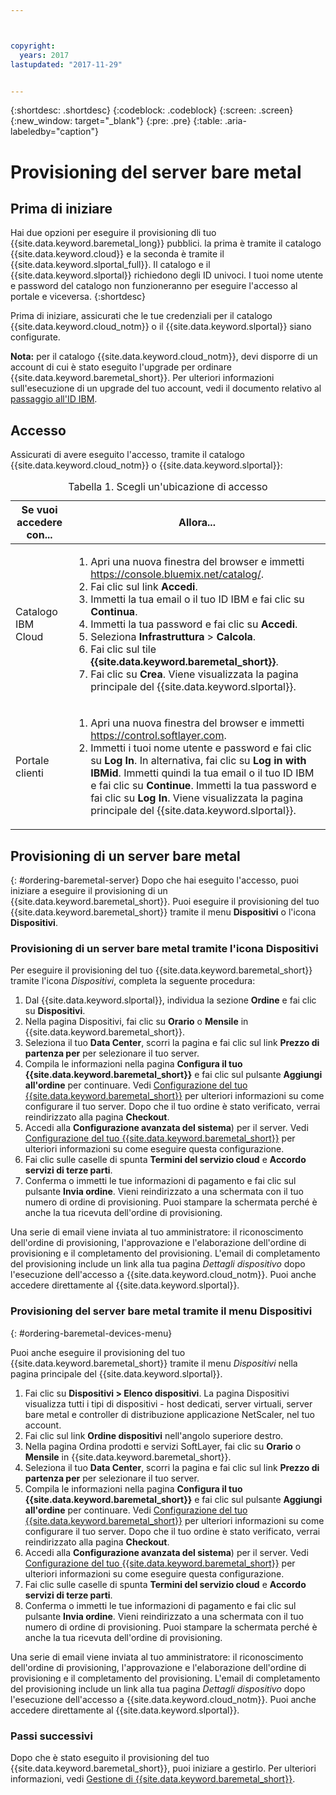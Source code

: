 ```yaml
---



copyright:
  years: 2017
lastupdated: "2017-11-29"


---
```


{:shortdesc: .shortdesc}
{:codeblock: .codeblock}
{:screen: .screen}
{:new_window: target="_blank"}
{:pre: .pre}
{:table: .aria-labeledby="caption"}

# Provisioning del server bare metal

## Prima di iniziare
Hai due opzioni per eseguire il provisioning dli tuo {{site.data.keyword.baremetal_long}} pubblici. la prima è tramite il catalogo {{site.data.keyword.cloud}} e la seconda è tramite il {{site.data.keyword.slportal_full}}. Il catalogo e il {{site.data.keyword.slportal}} richiedono degli ID univoci. I tuoi nome utente e password del catalogo non funzioneranno per eseguire l'accesso al portale e viceversa.
{:shortdesc}

Prima di iniziare, assicurati che le tue credenziali per il catalogo {{site.data.keyword.cloud_notm}} o il {{site.data.keyword.slportal}} siano configurate. 
  
**Nota:** per il catalogo {{site.data.keyword.cloud_notm}}, devi disporre di un account di cui è stato eseguito l'upgrade per ordinare {{site.data.keyword.baremetal_short}}. Per ulteriori informazioni sull'esecuzione di un upgrade del tuo account, vedi il documento relativo al [passaggio all'ID IBM](https://console.ng.bluemix.net/docs/admin/softlayerlink.html).
  
## Accesso 
Assicurati di avere eseguito l'accesso, tramite il catalogo {{site.data.keyword.cloud_notm}} o {{site.data.keyword.slportal}}: 

  <table>
   <CAPTION>Tabella 1. Scegli un'ubicazione di accesso</CAPTION>
   <THEAD>
   <TR>
   <th>Se vuoi accedere con...</th>
   <th>Allora...</th>
   </TR>
   </THEAD>
   <TBODY>
   <tr>
   <td>Catalogo IBM Cloud</td>
   <td>
   <ol>
   <li>Apri una nuova finestra del browser e immetti <a href="https://console.bluemix.net/catalog/">https://console.bluemix.net/catalog/</a>.</li>
   <li>Fai clic sul link <b>Accedi</b>. </li>
   <li>Immetti la tua email o il tuo ID IBM e fai clic su <b>Continua</b>.</li>
   <li>Immetti la tua password e fai clic su <b>Accedi</b>.</li>
   <li>Seleziona <b>Infrastruttura</b> > <b>Calcola</b>.</li>
   <li>Fai clic sul tile <b>{{site.data.keyword.baremetal_short}}</b>.</li>
   <li>Fai clic su <b>Crea</b>. Viene visualizzata la pagina principale del {{site.data.keyword.slportal}}.</li>
   </ol>
   </td>
   </tr>
   <tr>
   <td>Portale clienti</td>
   <td>
   <ol>
   <li>Apri una nuova finestra del browser e immetti <a href="https://control.softlayer.com">https://control.softlayer.com</a>.</li>
   <li>Immetti i tuoi nome utente e password e fai clic su <b>Log In</b>. In alternativa, fai clic su <b>Log in with IBMid</b>. Immetti quindi la tua email o il tuo ID IBM e fai clic su <b>Continue</b>. Immetti la tua password e fai clic su <b>Log In</b>. Viene visualizzata la pagina principale del {{site.data.keyword.slportal}}.</li>
   </ol>
   </td>
   </tr>
   </TBODY>
   </table>

## Provisioning di un server bare metal
{: #ordering-baremetal-server}
Dopo che hai eseguito l'accesso, puoi iniziare a eseguire il provisioning di un {{site.data.keyword.baremetal_short}}. Puoi eseguire il provisioning del tuo {{site.data.keyword.baremetal_short}} tramite il menu **Dispositivi** o l'icona **Dispositivi**.

### Provisioning di un server bare metal tramite l'icona Dispositivi
Per eseguire il provisioning del tuo {{site.data.keyword.baremetal_short}} tramite l'icona *Dispositivi*, completa la seguente procedura:

1.  Dal {{site.data.keyword.slportal}}, individua la sezione **Ordine** e fai clic su **Dispositivi**.
2.  Nella pagina Dispositivi, fai clic su **Orario** o **Mensile** in {{site.data.keyword.baremetal_short}}.
3.  Seleziona il tuo **Data Center**, scorri la pagina e fai clic sul link **Prezzo di partenza per** per selezionare il tuo server. 
4.  Compila le informazioni nella pagina **Configura il tuo {{site.data.keyword.baremetal_short}}** e fai clic sul pulsante **Aggiungi all'ordine** per continuare. Vedi [Configurazione del tuo {{site.data.keyword.baremetal_short}}](.../bare-metal/configuring.md) per ulteriori informazioni su come configurare il tuo server. Dopo che il tuo ordine è stato verificato, verrai reindirizzato alla pagina **Checkout**.
5.  Accedi alla **Configurazione avanzata del sistema**) per il server. Vedi [Configurazione del tuo {{site.data.keyword.baremetal_short}}](.../bare-metal/configuring.md) per ulteriori informazioni su come eseguire questa configurazione.
6.  Fai clic sulle caselle di spunta **Termini del servizio cloud** e **Accordo servizi di terze parti**.
7.  Conferma o immetti le tue informazioni di pagamento e fai clic sul pulsante **Invia ordine**. Vieni reindirizzato a una schermata con il tuo numero di ordine di provisioning. Puoi stampare la schermata perché è anche la tua ricevuta dell'ordine di provisioning.

 Una serie di email viene inviata al tuo amministratore: il riconoscimento dell'ordine di provisioning, l'approvazione e l'elaborazione dell'ordine di provisioning e il completamento del provisioning. L'email di completamento del provisioning include un link alla tua pagina *Dettagli dispositivo* dopo l'esecuzione dell'accesso a {{site.data.keyword.cloud_notm}}. Puoi anche accedere direttamente al {{site.data.keyword.slportal}}.

### Provisioning del server bare metal tramite il menu Dispositivi
{: #ordering-baremetal-devices-menu}

Puoi anche eseguire il provisioning del tuo {{site.data.keyword.baremetal_short}} tramite il menu *Dispositivi* nella pagina principale del {{site.data.keyword.slportal}}. 

1. Fai clic su **Dispositivi > Elenco dispositivi**. La pagina Dispositivi visualizza tutti i tipi di dispositivi - host dedicati, server virtuali, server bare metal e controller di distribuzione applicazione NetScaler, nel tuo account.
2. Fai clic sul link **Ordine dispositivi** nell'angolo superiore destro.
3. Nella pagina Ordina prodotti e servizi SoftLayer, fai clic su **Orario** o **Mensile** in {{site.data.keyword.baremetal_short}}.
4. Seleziona il tuo **Data Center**, scorri la pagina e fai clic sul link **Prezzo di partenza per** per selezionare il tuo server. 
5.  Compila le informazioni nella pagina **Configura il tuo {{site.data.keyword.baremetal_short}}** e fai clic sul pulsante **Aggiungi all'ordine** per continuare. Vedi [Configurazione del tuo {{site.data.keyword.baremetal_short}}](.../bare-metal/configuring.md) per ulteriori informazioni su come configurare il tuo server. Dopo che il tuo ordine è stato verificato, verrai reindirizzato alla pagina **Checkout**.
6.  Accedi alla **Configurazione avanzata del sistema**) per il server. Vedi [Configurazione del tuo {{site.data.keyword.baremetal_short}}](.../bare-metal/configuring.md) per ulteriori informazioni su come eseguire questa configurazione.
7. Fai clic sulle caselle di spunta **Termini del servizio cloud** e **Accordo servizi di terze parti**.
8. Conferma o immetti le tue informazioni di pagamento e fai clic sul pulsante **Invia ordine**. Vieni reindirizzato a una schermata con il tuo numero di ordine di provisioning. Puoi stampare la schermata perché è anche la tua ricevuta dell'ordine di provisioning.

Una serie di email viene inviata al tuo amministratore: il riconoscimento dell'ordine di provisioning, l'approvazione e l'elaborazione dell'ordine di provisioning e il completamento del provisioning. L'email di completamento del provisioning include un link alla tua pagina *Dettagli dispositivo* dopo l'esecuzione dell'accesso a {{site.data.keyword.cloud_notm}}. Puoi anche accedere direttamente al {{site.data.keyword.slportal}}.

### Passi successivi
Dopo che è stato eseguito il provisioning del tuo {{site.data.keyword.baremetal_short}}, puoi iniziare a gestirlo. Per ulteriori informazioni, vedi [Gestione di {{site.data.keyword.baremetal_short}}](../bare-metal/managing.html).

